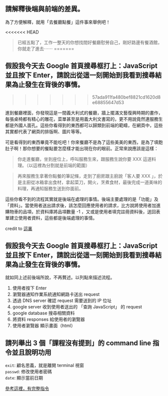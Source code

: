 ## 請解釋後端與前端的差異。

為了方便解釋，就用「去餐廳點餐」這件事來舉例吧！

<<<<<<< HEAD
> 已經五點了，工作一整天的你想找間好餐廳慰勞自己，剛好路邊有餐酒館，你就走了進去⋯⋯
=======
## 假設我今天去 Google 首頁搜尋框打上：JavaScript 並且按下 Enter，請說出從這一刻開始到我看到搜尋結果為止發生在背後的事情。
>>>>>>> 57ada911fa480bef8821cd1620d8e68855647d53

進到餐廳裡面，你發現這是一間義大利式的餐廳，牆上擺滿文藝復興時期的畫作，每張桌椅都有精心的雕花，菜單甚至是用義大利文書寫的，更不用說竟然連服務生都是外國人面孔。這些你看得到的東西都可以歸類到前端的範疇，在網頁中，這些其實都代表了網頁的排版啊、圖片等等。

可是看得到的東西畢竟不能吃吧！你來餐廳不是為了這些美美的東西，是為了填飽肚子啊！那你想要的餐點要怎麼樣才能出現在你的眼前。正常來說應該是這樣：

> 你走進餐廳，坐到座位上，呼叫服務生來，跟服務生說你要 XXX 這道料理。（以這裡為分割就是前端的範圍）

> 再來服務生拿著你點餐的筆記條，走到了廚房跟主廚說「客人要 XXX 」，於是主廚從冰箱拿出食材，拿起菜刀，開火，烹煮食材，最後完成一道美味的料理，再通知服務生送到你面前。

這些你看不到的流程其實就是後端在處理的事情。後端主要處理的是「功能」及「資料」。當使用者送出請求後，該怎麼回應使用者的請求，比方說將使用者加進購物車的品項，於資料庫將品項數量 -1 ，又或是使用者填完註冊資料後，送回表單建立使用者資料，這些都是後端處理的事情。

credit to [這裏](https://15days.website/posts/frontend-vs-backend)
 

## 假設我今天去 Google 首頁搜尋框打上：JavaScript 並且按下 Enter，請說出從這一刻開始到我看到搜尋結果為止發生在背後的事情。

就如同上述前後端所說，不再贅述。以列點來描述流程。

1. 使用者按下 Enter
2. 瀏覽器通知作業系統通知網路卡送出 request
3. 透過 DNS server 確認 request 需要送到的 IP 位址
4. google server 收到使用者送出的 「查詢 JavaScript」 的 request
5. google database 搜尋相關資料
6. 將資料 responses 給使用者的瀏覽器
7. 使用者瀏覽器 顯示畫面（html）

## 請列舉出 3 個「課程沒有提到」的 command line 指令並且說明功用

``exit``: 顧名思義，就是離開 terminal 視窗  
``passwd``: 修改使用者密碼  
``date``: 顯示當前日期

[參考這裡，有完整指令](https://ss64.com/osx/)